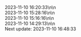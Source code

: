 2023-11-10 16:20:33\n\n  
2023-11-10 15:28:16\n\n  
2023-11-10 15:16:16\n\n  
2023-11-10 14:29:13\n\n  
Next update: 2023-11-10 16:48:33
